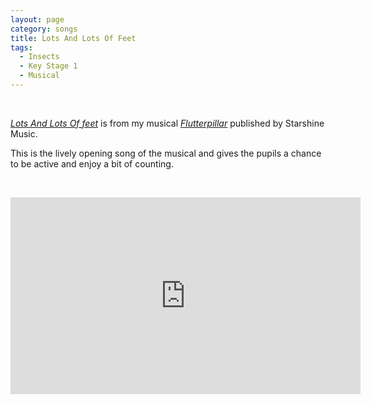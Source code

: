 ```yaml
---
layout: page
category: songs
title: Lots And Lots Of Feet
tags:
  - Insects
  - Key Stage 1
  - Musical
---
```


&nbsp;

[*Lots And Lots Of feet*](https://www.starshine.co.uk/flutterpillar) is from my musical [*Flutterpillar*](https://www.starshine.co.uk/flutterpillar) published by Starshine Music. 

This is the lively opening song of the musical and gives the pupils a chance to be active and enjoy a bit of counting. 

&nbsp;

<iframe width="560" height="315" src="https://www.youtube.com/embed/mwcSc-mxhao" frameborder="0" allow="accelerometer; autoplay; clipboard-write; encrypted-media; gyroscope; picture-in-picture" allowfullscreen></iframe>

&nbsp;